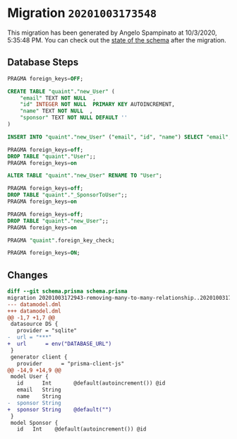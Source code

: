# Migration `20201003173548`

This migration has been generated by Angelo Spampinato at 10/3/2020, 5:35:48 PM.
You can check out the [state of the schema](./schema.prisma) after the migration.

## Database Steps

```sql
PRAGMA foreign_keys=OFF;

CREATE TABLE "quaint"."new_User" (
    "email" TEXT NOT NULL  ,
    "id" INTEGER NOT NULL  PRIMARY KEY AUTOINCREMENT,
    "name" TEXT NOT NULL  ,
    "sponsor" TEXT NOT NULL DEFAULT '' 
) 

INSERT INTO "quaint"."new_User" ("email", "id", "name") SELECT "email", "id", "name" FROM "quaint"."User"

PRAGMA foreign_keys=off;
DROP TABLE "quaint"."User";;
PRAGMA foreign_keys=on

ALTER TABLE "quaint"."new_User" RENAME TO "User";

PRAGMA foreign_keys=off;
DROP TABLE "quaint"."_SponsorToUser";;
PRAGMA foreign_keys=on

PRAGMA foreign_keys=off;
DROP TABLE "quaint"."new_User";;
PRAGMA foreign_keys=on

PRAGMA "quaint".foreign_key_check;

PRAGMA foreign_keys=ON;
```

## Changes

```diff
diff --git schema.prisma schema.prisma
migration 20201003172943-removing-many-to-many-relationship..20201003173548
--- datamodel.dml
+++ datamodel.dml
@@ -1,7 +1,7 @@
 datasource DS {
   provider = "sqlite"
-  url = "***"
+  url      = env("DATABASE_URL")
 }
 generator client {
   provider      = "prisma-client-js"
@@ -14,9 +14,9 @@
 model User {
   id      Int       @default(autoincrement()) @id
   email   String
   name    String
-  sponsor String
+  sponsor String    @default("")
 }
 model Sponsor {
   id   Int    @default(autoincrement()) @id
```


